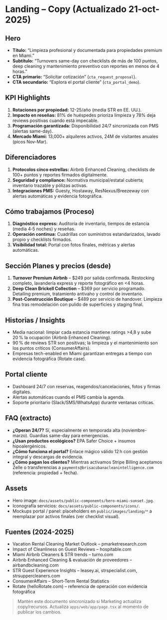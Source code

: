 # Landing – Copy (Actualizado 21-oct-2025)

## Hero

- **Título:** “Limpieza profesional y documentada para propiedades premium en Miami.”
- **Subtítulo:** “Turnovers same-day con checklists de más de 100 puntos, deep cleaning y mantenimiento preventivo con reportes en menos de 4 horas.”
- **CTA primario:** “Solicitar cotización” (`cta_request_proposal`).
- **CTA secundario:** “Explora el portal cliente” (`cta_portal_demo`).

## KPI Highlights

1. **Rotaciones por propiedad:** 12-25/año (media STR en EE. UU.).
2. **Impacto en reseñas:** 81% de huéspedes prioriza limpieza y 78% deja reviews positivas cuando está impecable.
3. **Programación garantizada:** Disponibilidad 24/7 sincronizada con PMS (alertas same-day).
4. **Mercado Miami:** 13,000+ alquileres activos, 24M de visitantes anuales (picos Nov-Mar).

## Diferenciadores

1. **Protocolos cinco estrellas:** Airbnb Enhanced Cleaning, checklists de 100+ puntos y reportes firmados digitalmente.
2. **Seguridad y compliance:** Normativa municipal/estatal cubierta; inventario trazable y pólizas activas.
3. **Integraciones PMS:** Guesty, Hostaway, ResNexus/Breezeway con alertas automáticas y evidencia fotográfica.

## Cómo trabajamos (Proceso)

1. **Diagnóstico express:** Auditoría de inventario, tiempos de estancia (media 4‑5 noches) y reseñas.
2. **Operación continua:** Cuadrillas con suministros estandarizados, lavado propio y checklists firmados.
3. **Visibilidad total:** Portal con fotos finales, métricas y alertas automáticas.

## Sección Planes y precios (desde)

1. **Turnover Premium Airbnb** – $249 por salida confirmada. Restocking completo, lavandería express y reporte fotográfico en <4 horas.
2. **Deep Clean Brickell Collection** – $369 por servicio programado. Detailing premium, tratamiento antivaho y control de inventario.
3. **Post-Construcción Boutique** – $489 por servicio de handover. Limpieza fina tras remodelación con pulido de superficies y staging final.

## Historias / Insights

- Media nacional: limpiar cada estancia mantiene ratings >4,8 y sube 20 % la ocupación (Airbnb Enhanced Cleaning).
- 90 % de reviews STR son positivas; la limpieza y el mantenimiento son los puntos críticos (ConsumerAffairs).
- Empresas tech-enabled en Miami garantizan entregas a tiempo con evidencia fotográfica (Rotate case).

## Portal cliente

- Dashboard 24/7 con reservas, reagendos/cancelaciones, fotos y firmas digitales.
- Alertas automáticas cuando el PMS cambia la agenda.
- Soporte prioritario (Slack/SMS/WhatsApp) durante ventanas críticas.

## FAQ (extracto)

- **¿Operan 24/7?** Sí, especialmente en temporada alta (noviembre-marzo). Guardias same-day para emergencias.
- **¿Usan productos ecológicos?** EPA Safer Choice + insumos hipoalergénicos.
- **¿Cómo funciona el portal?** Enlace mágico válido 12 h con gestión integral y descargas de evidencia.
- **¿Cómo pagan los clientes?** Mientras activamos Stripe Billing aceptamos Zelle o transferencias a `payments@brisacubanacleanintelligence.com` (referencia: propiedad + fecha).

## Assets

- Hero image: `docs/assets/public-components/hero-miami-sunset.jpg`.
- Iconografía servicios: `docs/assets/public-components/icons/`.
- Mockups portal / panel: placeholders en `public/images/landing/*` a reemplazar por activos finales (ver checklist visual).

## Fuentes (2024-2025)

- Vacation Rental Cleaning Market Outlook – pmarketresearch.com
- Impact of Cleanliness on Guest Reviews – hospitable.com
- Miami Airbnb Cleaners & STR trends – turno.com
- Airbnb Enhanced Cleaning & evaluación de proveedores – airbandbcleaning.com
- STR Guest Experience Insights – leasey.ai, strspecialist.com, strsuppercleaners.com
- ConsumerAffairs – Short-Term Rental Statistics
- Rotate (helloRotate.com) – referencia de operación con evidencia fotográfica

> Mantén este documento sincronizado si Marketing actualiza copy/recursos. Actualiza `apps/web/app/page.tsx` al momento de publicar los cambios.
